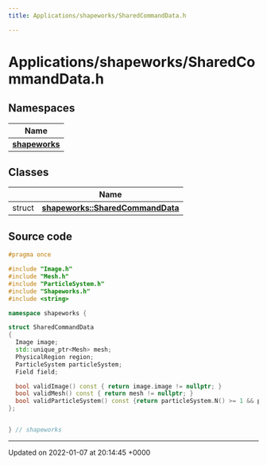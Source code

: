 ```yaml
---
title: Applications/shapeworks/SharedCommandData.h

---
```


# Applications/shapeworks/SharedCommandData.h



## Namespaces

| Name           |
| -------------- |
| **[shapeworks](../Namespaces/namespaceshapeworks.md)**  |

## Classes

|                | Name           |
| -------------- | -------------- |
| struct | **[shapeworks::SharedCommandData](../Classes/structshapeworks_1_1SharedCommandData.md)**  |




## Source code

```cpp
#pragma once

#include "Image.h"
#include "Mesh.h"
#include "ParticleSystem.h"
#include "Shapeworks.h"
#include <string>

namespace shapeworks {

struct SharedCommandData
{
  Image image;
  std::unique_ptr<Mesh> mesh;
  PhysicalRegion region;
  ParticleSystem particleSystem;
  Field field;

  bool validImage() const { return image.image != nullptr; }
  bool validMesh() const { return mesh != nullptr; }
  bool validParticleSystem() const {return particleSystem.N() >= 1 && particleSystem.D() >= 1; }
};


} // shapeworks
```


-------------------------------

Updated on 2022-01-07 at 20:14:45 +0000
